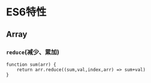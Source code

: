 # ES6特性
## Array
### `reduce`(减少、累加)
```
function sum(arr) {
    return arr.reduce((sum,val,index,arr) => sum+val)
}
```
